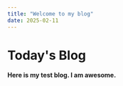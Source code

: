 ```yaml
---
title: "Welcome to my blog"
date: 2025-02-11
---
```

# Today's Blog
#### Here is my test blog. I am awesome.
